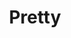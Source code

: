 ---
title: Pretty
date: 
draft: false

# descripcion
description : Aro pasante de plata con marquesitas. 

materials: Plata 925

color: Plateado

dimensions: 0,6 cm

code: 01-02-0292

type: "Aros"

categories: []

price: $1.410,00

# Images
# first image will be shown in the product page
images:
  # - image: "images/path_to_image"
  # La ubicacion de las imagenes es imagenes/Aros/Aros.Marquesita/01-02-0292-pretty
  - image: "./images/aros/marquesita/01-02-0292-circulitos-chicos-chatos_a.jpeg"
  - image: "./images/aros/marquesita/01-02-0292-circulitos-chicos-chatos_b.jpeg"
---